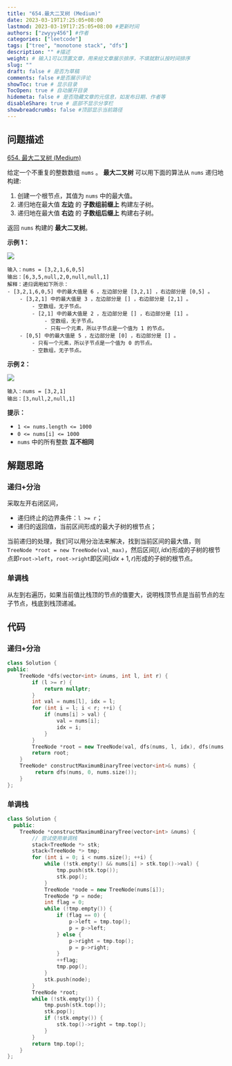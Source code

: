 ```yaml
---
title: "654.最大二叉树 (Medium)"
date: 2023-03-19T17:25:05+08:00
lastmod: 2023-03-19T17:25:05+08:00 #更新时间
authors: ["zwyyy456"] #作者
categories: ["leetcode"]
tags: ["tree", "monotone stack", "dfs"]
description: "" #描述
weight: # 输入1可以顶置文章，用来给文章展示排序，不填就默认按时间排序
slug: ""
draft: false # 是否为草稿
comments: false #是否展示评论
showToc: true # 显示目录
TocOpen: true # 自动展开目录
hidemeta: false # 是否隐藏文章的元信息，如发布日期、作者等
disableShare: true # 底部不显示分享栏
showbreadcrumbs: false #顶部显示当前路径
---
```

## 问题描述
[654. 最大二叉树 (Medium)](https://leetcode.cn/problems/maximum-binary-tree/)

给定一个不重复的整数数组 `nums` 。 **最大二叉树** 可以用下面的算法从 `nums` 递归地构建:

1. 创建一个根节点，其值为 `nums` 中的最大值。
2. 递归地在最大值 **左边** 的 **子数组前缀上** 构建左子树。
3. 递归地在最大值 **右边** 的 **子数组后缀上** 构建右子树。

返回 `nums` 构建的  **最大二叉树**。

**示例 1：**

![](https://pic-upyun.zwyyy456.tech/smms/2023-12-26-065445.jpg)

```
输入：nums = [3,2,1,6,0,5]
输出：[6,3,5,null,2,0,null,null,1]
解释：递归调用如下所示：
- [3,2,1,6,0,5] 中的最大值是 6 ，左边部分是 [3,2,1] ，右边部分是 [0,5] 。
    - [3,2,1] 中的最大值是 3 ，左边部分是 [] ，右边部分是 [2,1] 。
        - 空数组，无子节点。
        - [2,1] 中的最大值是 2 ，左边部分是 [] ，右边部分是 [1] 。
            - 空数组，无子节点。
            - 只有一个元素，所以子节点是一个值为 1 的节点。
    - [0,5] 中的最大值是 5 ，左边部分是 [0] ，右边部分是 [] 。
        - 只有一个元素，所以子节点是一个值为 0 的节点。
        - 空数组，无子节点。

```

**示例 2：**

![](https://pic-upyun.zwyyy456.tech/smms/2023-12-26-065446.jpg)

```
输入：nums = [3,2,1]
输出：[3,null,2,null,1]

```

**提示：**

- `1 <= nums.length <= 1000`
- `0 <= nums[i] <= 1000`
- `nums` 中的所有整数 **互不相同**

## 解题思路
### 递归+分治
采取左开右闭区间，
- 递归终止的边界条件：`l >= r`；
- 递归的返回值，当前区间形成的最大子树的根节点；

当前递归的处理，我们可以用分治法来解决，找到当前区间的最大值，则`TreeNode *root = new TreeNode(val_max)`，然后区间$[l, idx)$形成的子树的根节点即`root->left`，`root->right`即区间$[idx + 1, r)$形成的子树的根节点。

### 单调栈
从左到右遍历，如果当前值比栈顶的节点的值要大，说明栈顶节点是当前节点的左子节点，栈底到栈顶递减。

## 代码
### 递归+分治
```cpp
class Solution {
public:
    TreeNode *dfs(vector<int> &nums, int l, int r) {
        if (l >= r) {
            return nullptr;
        }
        int val = nums[l], idx = l;
        for (int i = l; i < r; ++i) {
            if (nums[i] > val) {
                val = nums[i];
                idx = i;
            }
        }
        TreeNode *root = new TreeNode(val, dfs(nums, l, idx), dfs(nums, idx + 1, r));
        return root;
    }
    TreeNode* constructMaximumBinaryTree(vector<int>& nums) {
         return dfs(nums, 0, nums.size());
    }
};
```

### 单调栈
```cpp
class Solution {
  public:
    TreeNode *constructMaximumBinaryTree(vector<int> &nums) {
        // 尝试使用单调栈
        stack<TreeNode *> stk;
        stack<TreeNode *> tmp;
        for (int i = 0; i < nums.size(); ++i) {
            while (!stk.empty() && nums[i] > stk.top()->val) {
                tmp.push(stk.top());
                stk.pop();
            }
            TreeNode *node = new TreeNode(nums[i]);
            TreeNode *p = node;
            int flag = 0;
            while (!tmp.empty()) {
                if (flag == 0) {
                    p->left = tmp.top();
                    p = p->left;
                } else {
                    p->right = tmp.top();
                    p = p->right;
                }
                ++flag;
                tmp.pop();
            }
            stk.push(node);
        }
        TreeNode *root;
        while (!stk.empty()) {
            tmp.push(stk.top());
            stk.pop();
            if (!stk.empty()) {
                stk.top()->right = tmp.top();
            }
        }
        return tmp.top();
    }
};
```
